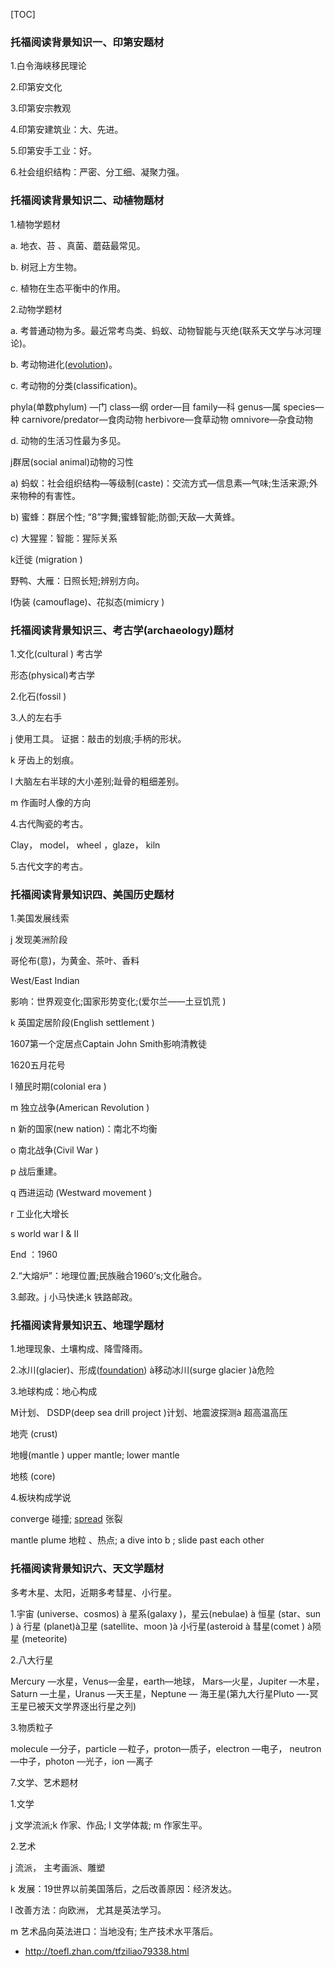 [TOC]

### **托福阅读背景知识一、印第安题材**

1.白令海峡移民理论

2.印第安文化

3.印第安宗教观

4.印第安建筑业：大、先进。

5.印第安手工业：好。

6.社会组织结构：严密、分工细、凝聚力强。



### **托福阅读背景知识**二、**动植物题材**

1.植物学题材

a. 地衣、苔 、真菌、蘑菇最常见。

b. 树冠上方生物。

c. 植物在生态平衡中的作用。

2.动物学题材

a. 考普通动物为多。最近常考鸟类、蚂蚁、动物智能与灭绝(联系天文学与冰河理论)。

b. 考动物进化([evolution](http://top.zhan.com/cihui/ielts-evolution.html))。

c. 考动物的分类(classification)。

phyla(单数phylum) —门 class—纲 order—目 family—科 genus—属 species—种 carnivore/predator—食肉动物 herbivore—食草动物 omnivore—杂食动物

d. 动物的生活习性最为多见。

j群居(social animal)动物的习性

a) 蚂蚁：社会组织结构—等级制(caste)：交流方式—信息素—气味;生活来源;外来物种的有害性。

b) 蜜蜂：群居个性; “8”字舞;蜜蜂智能;防御;天敌—大黄蜂。

c) 大猩猩：智能：猩际关系

k迁徙 (migration )

野鸭、大雁：日照长短;辨别方向。

l伪装 (camouflage)、花拟态(mimicry )



### **托福阅读背景知识**三、**考古学(archaeology)题材**

1.文化(cultural ) 考古学

形态(physical)考古学

2.化石(fossil )

3.人的左右手

j 使用工具。 证据：敲击的划痕;手柄的形状。

k 牙齿上的划痕。

l 大脑左右半球的大小差别;趾骨的粗细差别。

m 作画时人像的方向

4.古代陶瓷的考古。

Clay， model， wheel ，glaze， kiln

5.古代文字的考古。

### **托福阅读背景知识四、美国历史题材**

1.美国发展线索

j 发现美洲阶段

哥伦布(意)，为黄金、茶叶、香料

West/East Indian

影响：世界观变化;国家形势变化;(爱尔兰——土豆饥荒 )

k 英国定居阶段(English settlement )

1607第一个定居点Captain John Smith影响清教徒

1620五月花号

l 殖民时期(colonial era )

m 独立战争(American Revolution )

n 新的国家(new nation)：南北不均衡

o 南北战争(Civil War )

p 战后重建。

q 西进运动 (Westward movement )

r 工业化大增长

s world war I & II

End ：1960

2.“大熔炉”：地理位置;民族融合1960’s;文化融合。

3.邮政。j 小马快递;k 铁路邮政。



### **托福阅读背景知识五、地理学题材**

1.地理现象、土壤构成、降雪降雨。

2.冰川(glacier)、形成([foundation](http://top.zhan.com/cihui/ielts-foundation.html)) à移动冰川(surge glacier )à危险

3.地球构成：地心构成

M计划、 DSDP(deep sea drill project )计划、地震波探测à 超高温高压

地壳 (crust)

地幔(mantle ) upper mantle; lower mantle

地核 (core)

4.板块构成学说

converge 碰撞; [spread](http://top.zhan.com/cihui/ielts-spread.html) 张裂

mantle plume 地粒 、热点; a dive into b ; slide past each other



### **托福阅读背景知识六、天文学题材**

多考木星、太阳，近期多考彗星、小行星。

1.宇宙 (universe、cosmos) à 星系(galaxy )，星云(nebulae) à 恒星 (star、sun ) à 行星 (planet)à卫星 (satellite、moon )à 小行星(asteroid à 彗星(comet ) à陨星 (meteorite)

2.八大行星

Mercury —水星，Venus—金星，earth—地球， Mars—火星，Jupiter —木星，Saturn —土星，Uranus —天王星，Neptune — 海王星(第九大行星Pluto —-冥王星已被天文学界逐出行星之列)

3.物质粒子

molecule —分子，particle —粒子，proton—质子，electron —电子， neutron —中子，photon —光子，ion —离子

7.文学、艺术题材

1.文学

j 文学流派;k 作家、作品; l 文学体裁; m 作家生平。

2.艺术

j 流派， 主考画派、雕塑

k 发展：19世界以前美国落后，之后改善原因：经济发达。

l 改善方法：向欧洲， 尤其是英法学习。

m 艺术品向英法进口：当地没有; 生产技术水平落后。





- <http://toefl.zhan.com/tfziliao79338.html>